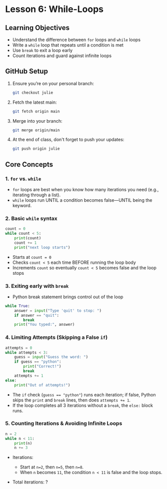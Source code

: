 # Lesson 6: While-Loops

## Learning Objectives
- Understand the difference between `for` loops and `while` loops  
- Write a `while` loop that repeats until a condition is met  
- Use `break` to exit a loop early  
- Count iterations and guard against infinite loops  

## GitHub Setup
1. Ensure you’re on your personal branch:
   ```bash
   git checkout julie
   ```
2. Fetch the latest main:
   ```bash
   git fetch origin main
   ```
3. Merge into your branch:
   ```bash
   git merge origin/main
   ```
4. At the end of class, don't forget to push your updates:
   ```bash
   git push origin julie
   ```
   
## Core Concepts

### 1. `for` vs. `while`
- `for` loops are best when you know how many iterations you need (e.g., iterating through a list).
- `while` loops run UNTIL a condition becomes false—UNTIL being the keyword.

### 2. Basic `while` syntax
```python
count = 0
while count < 5:
    print(count)
    count += 1
    print("next loop starts")
```
- Starts at `count = 0`
- Checks `count < 5` each time BEFORE running the loop body
- Increments `count` so eventually `count < 5` becomes false and the loop stops

### 3. Exiting early with `break`
- Python break statement brings control out of the loop
```python
while True:
    answer = input("Type 'quit' to stop: ")
    if answer == "quit":
        break
    print("You typed:", answer)
```

### 4. Limiting Attempts (Skipping a False `if`)
```python
attempts = 0
while attempts < 3:
    guess = input("Guess the word: ")
    if guess == "python":
        print("Correct!")
        break
    attempts += 1
else:
    print("Out of attempts!")
```
- The `if` check (`guess == "python"`) runs each iteration; if false, Python skips the `print` and `break` lines, then does `attempts += 1`.
- If the loop completes all 3 iterations without a `break`, the `else:` block runs.

### 5. Counting Iterations & Avoiding Infinite Loops
```python
n = 2
while n < 11:
    print(n)
    n += 3
```
- Iterations:
  - Start at `n=2`, then `n=5`, then `n=8`.
  - When `n` becomes `11`, the condition `n < 11` is false and the loop stops.

- Total iterations: ?
